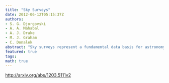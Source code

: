 ```yaml
---
title: "Sky Surveys"
date: 2012-06-12T05:15:37Z
authors:
- S. G. Djorgovski
- A. A. Mahabal
- A. J. Drake
- M. J. Graham
- C. Donalek
abstract: "Sky surveys represent a fundamental data basis for astronomy. We use them to map in a systematic way the universe and its constituents, and to discover new types of objects or phenomena. We review the subject, with an emphasis on the wide-field imaging surveys, placing them in a broader scientific and historical context. Surveys are the largest data generators in astronomy, propelled by the advances in information and computation technology, and have transformed the ways in which astronomy is done. We describe the variety and the general properties of surveys, the ways in which they may be quantified and compared, and offer some figures of merit that can be used to compare their scientific discovery potential. Surveys enable a very wide range of science; that is perhaps their key unifying characteristic. As new domains of the observable parameter space open up thanks to the advances in technology, surveys are often the initial step in their exploration. Science can be done with the survey data alone or a combination of different surveys, or with a targeted follow-up of potentially interesting selected sources. Surveys can be used to generate large, statistical samples of objects that can be studied as populations, or as tracers of larger structures. They can be also used to discover or generate samples of rare or unusual objects, and may lead to discoveries of some previously unknown types. We discuss a general framework of parameter spaces that can be used for an assessment and comparison of different surveys, and the strategies for their scientific exploration. As we move into the Petascale regime, an effective processing and scientific exploitation of such large data sets and data streams poses many challenges, some of which may be addressed in the framework of Virtual Observatory and Astroinformatics, with a broader application of data mining and knowledge discovery technologies."
featured: true
tags:
math: true
---
```

http://arxiv.org/abs/1203.5111v2
